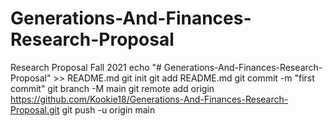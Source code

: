 # Generations-And-Finances-Research-Proposal
Research Proposal Fall 2021
echo "# Generations-And-Finances-Research-Proposal" >> README.md
git init
git add README.md
git commit -m "first commit"
git branch -M main
git remote add origin https://github.com/Kookie18/Generations-And-Finances-Research-Proposal.git
git push -u origin main
